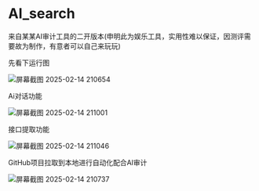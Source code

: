 # AI_search
来自某某AI审计工具的二开版本(申明此为娱乐工具，实用性难以保证，因测评需要故为制作，有意者可以自己来玩玩)

先看下运行图

![屏幕截图 2025-02-14 210654](https://github.com/user-attachments/assets/d2be7553-63ed-413f-b5d9-3e5ac5f9da3a)





Ai对话功能

![屏幕截图 2025-02-14 211001](https://github.com/user-attachments/assets/001cd620-fd05-41e2-a6fa-ffee17c2b68d)



接口提取功能


![屏幕截图 2025-02-14 211046](https://github.com/user-attachments/assets/d8ca5e4d-0752-4fbe-b7ac-016863fce602)


GitHub项目拉取到本地进行自动化配合AI审计

![屏幕截图 2025-02-14 210737](https://github.com/user-attachments/assets/667867e9-7919-4154-bd6d-fdfe9f2d35b5)
